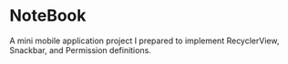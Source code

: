 # NoteBook
A mini mobile application project I prepared to implement RecyclerView, Snackbar, and Permission definitions.
